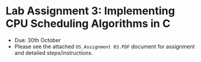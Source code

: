 # Lab Assignment 3: Implementing CPU Scheduling Algorithms in C
- Due: 30th October
- Please see the attached `OS_Assignment 03.PDF` document for assignment and detailed steps/instructions.
